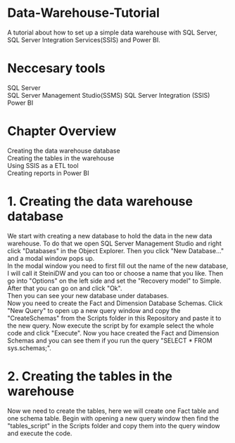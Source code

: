 # Data-Warehouse-Tutorial
A tutorial about how to set up a simple data warehouse with SQL Server, SQL Server Integration Services(SSIS) and Power BI.

# Neccesary tools
SQL Server  
SQL Server Management Studio(SSMS) 
SQL Server Integration (SSIS)  
Power BI  

# Chapter Overview
Creating the data warehouse database  
Creating the tables in the warehouse  
Using SSIS as a ETL tool  
Creating reports in Power BI

# 1. Creating the data warehouse database
We start with creating a new database to hold the data in the new data warehouse. To do that we open SQL Server Management Studio and right click "Databases" in the Object Explorer. Then you click "New Database..." and a modal window pops up.  
In the modal window you need to first fill out the name of the new database, I will call it SteiniDW and you can too or choose a name that you like. Then go into "Options" on the left side and set the "Recovery model" to Simple. After that you can go on and click "Ok".  
Then you can see your new database under databases.  
Now you need to create the Fact and Dimension Database Schemas. Click "New Query" to open up a new query window and copy the "CreateSchemas" from the Scripts folder in this Repository and paste it to the new query. Now execute the script by for example select the whole code and click "Execute". Now you hace created the Fact and Dimension Schemas and you can see them if you run the query "SELECT * FROM sys.schemas;".  

# 2. Creating the tables in the warehouse
Now we need to create the tables, here we will create one Fact table and one schema table. Begin with opening a new query window then find the "tables_script" in the Scripts folder and copy them into the query window and execute the code.  
